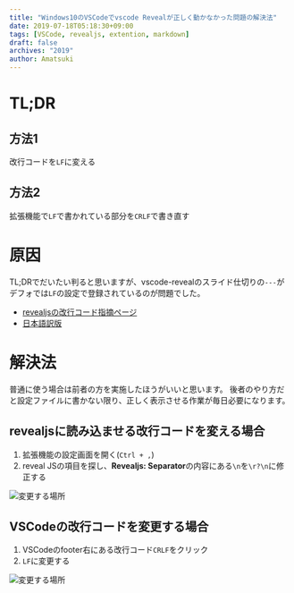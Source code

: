 ```yaml
---
title: "Windows10のVSCodeでvscode Revealが正しく動かなかった問題の解決法"
date: 2019-07-18T05:18:30+09:00
tags: [VSCode, revealjs, extention, markdown]
draft: false
archives: "2019"
author: Amatsuki
---
```

# TL;DR
## 方法1
改行コードを`LF`に変える
## 方法2
拡張機能で`LF`で書かれている部分を`CRLF`で書き直す

# 原因
TL;DRでだいたい判ると思いますが、vscode-revealのスライド仕切りの`---`がデフォでは`LF`の設定で登録されているのが問題でした。

- [revealjsの改行コード指摘ページ](https://github.com/hakimel/reveal.js/#external-markdown)
- [日本語訳版](https://qiita.com/takayu90/items/0af9bd125e6704803c0d)

# 解決法
普通に使う場合は前者の方を実施したほうがいいと思います。
後者のやり方だと設定ファイルに書かない限り、正しく表示させる作業が毎日必要になります。

## revealjsに読み込ませる改行コードを変える場合
1. 拡張機能の設定画面を開く(`Ctrl + ,`)
2. reveal JSの項目を探し、**Revealjs: Separator**の内容にある`\n`を`\r?\n`に修正する

![変更する場所](/resources/fixed-revealjs-vscode-extention-on-windows10/vscode-reveal-new-line.png)

## VSCodeの改行コードを変更する場合
1. VSCodeのfooter右にある改行コード`CRLF`をクリック
2. `LF`に変更する

![変更する場所](/resources/fixed-revealjs-vscode-extention-on-windows10/vscode-footer-new-line.png)
